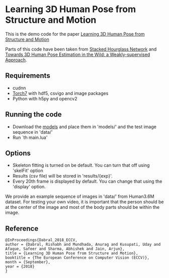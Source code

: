 # Learning 3D Human Pose from Structure and Motion

This is the demo code for the paper [Learning 3D Human Pose from Structure and Motion](https://www.cse.iitb.ac.in/~rdabral/3DPose/)

Parts of this code have been taken from [Stacked Hourglass Network](https://github.com/anewell/pose-hg-train) and [Towards 3D Human Pose Estimation in the Wild: a Weakly-supervised Approach](https://github.com/xingyizhou/pose-hg-3d).

## Requirements
- cudnn
- [Torch7](https://github.com/torch/torch7) with hdf5, csvigo and image packages
- Python with h5py and opencv2

## Running the code
- Download the [models](https://drive.google.com/open?id=1eCdwb5lrakmHo79YLaKbXOV39tTkJSzy) and place them in 'models/' and the test image sequence in 'data/'
- Run `th main.lua'

## Options
 - Skeleton fitting is turned on be default. You can turn that off using 'skelFit' option
 - Results (csv file) will be stored in 'results/{exp}'. 
 - Every 20th frame is displayed by default. You can change that using the 'display' option.
 

We provide an example sequence of images in 'data/' from Human3.6M dataset. For testing your own video, it is important that the person should be at the center of the image and most of the body parts should be within the image. 

## Reference
```
@InProceedings{Dabral_2018_ECCV,
author = {Dabral, Rishabh and Mundhada, Anurag and Kusupati, Uday and Afaque, Safeer and Sharma, Abhishek and Jain, Arjun},
title = {Learning 3D Human Pose from Structure and Motion},
booktitle = {The European Conference on Computer Vision (ECCV)},
month = {September},
year = {2018}
} 
```
